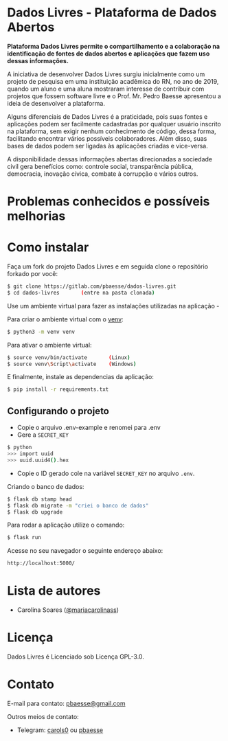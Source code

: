 # Dados Livres - Plataforma de Dados Abertos

**Plataforma Dados Livres permite o compartilhamento e a colaboração na
identificação de fontes de dados abertos e aplicações que fazem uso dessas
informações.**

A iniciativa de desenvolver Dados Livres surgiu inicialmente como um projeto
de pesquisa em uma instituição acadêmica do RN, no ano de 2019, quando um aluno
e uma aluna mostraram interesse de contribuir com projetos que fossem software
livre e o Prof. Mr. Pedro Baesse apresentou a ideia de desenvolver a plataforma.

Alguns diferenciais de Dados Livres é a praticidade, pois suas fontes e
aplicações podem ser facilmente cadastradas por qualquer usuário inscrito na
plataforma, sem exigir nenhum conhecimento de código, dessa forma, facilitando
encontrar vários possíveis colaboradores. Além disso, suas bases de dados podem
ser ligadas às aplicações criadas e vice-versa.

A disponibilidade dessas informações abertas direcionadas a sociedade civil gera
benefícios como: controle social, transparência pública, democracia, inovação
cívica, combate à corrupção e vários outros.

# Problemas conhecidos e possíveis melhorias

# Como instalar

Faça um fork do projeto Dados Livres e em seguida clone o repositório forkado
por você:

```sh
$ git clone https://gitlab.com/pbaesse/dados-livres.git
$ cd dados-livres       (entre na pasta clonada)
```

Use um ambiente virtual para fazer as instalações utilizadas na aplicação -

Para criar o ambiente virtual com o [venv](https://docs.python.org/pt-br/dev/library/venv.html):

```sh
$ python3 -m venv venv
```

Para ativar o ambiente virtual:

```sh
$ source venv/bin/activate       (Linux)
$ source venv\Script\activate    (Windows)
```

E finalmente, instale as dependencias da aplicação:

```sh
$ pip install -r requirements.txt
```

## Configurando o projeto

- Copie o arquivo .env-example e renomei para .env
- Gere a `SECRET_KEY`

```sh
$ python
>>> import uuid
>>> uuid.uuid4().hex
```

- Copie o ID gerado cole na variável `SECRET_KEY`
  no arquivo `.env`.

Criando o banco de dados:

```sh
$ flask db stamp head
$ flask db migrate -m "criei o banco de dados"
$ flask db upgrade
```

Para rodar a aplicação utilize o comando:

```sh
$ flask run
```

Acesse no seu navegador o seguinte endereço abaixo:

```sh
http://localhost:5000/
```

# Lista de autores

- Carolina Soares ([@mariacarolinass](https://gitlab.com/mariacarolinass))

# Licença

Dados Livres é Licenciado sob Licença GPL-3.0.

# Contato

E-mail para contato: pbaesse@gmail.com

Outros meios de contato:

- Telegram: [carols0](https://t.me/carols0) ou [pbaesse](https://t.me/pbaesse)
